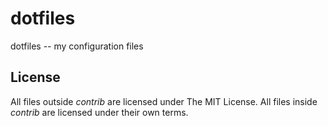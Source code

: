 dotfiles
========

dotfiles -- my configuration files

License
-------

All files outside  _contrib_ are licensed under The MIT License. All files inside  _contrib_ are licensed under their own terms.
